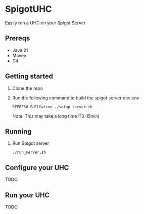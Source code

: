 # SpigotUHC

Easily run a UHC on your Spigot Server

## Prereqs

- Java 21
- Maven
- Git

## Getting started

1. Clone the repo

2. Run the following command to build the spigot server dev env
   
   ```
   REFRESH_BUILD=true ./setup_server.sh
   ```

   Note: This may take a long time (10-15min)

## Running

1. Run Spigot server

   ```
   ./run_server.sh
   ```

## Configure your UHC

TODO

## Run your UHC

TODO